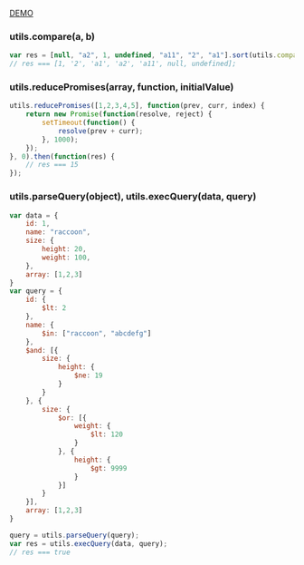 [DEMO](https://godicheol.github.io/javascript-utilities/)

### utils.compare(a, b)
```js
var res = [null, "a2", 1, undefined, "a11", "2", "a1"].sort(utils.compare);
// res === [1, '2', 'a1', 'a2', 'a11', null, undefined];
```

### utils.reducePromises(array, function, initialValue)
```js
utils.reducePromises([1,2,3,4,5], function(prev, curr, index) {
    return new Promise(function(resolve, reject) {
        setTimeout(function() {
            resolve(prev + curr);
        }, 1000);
    });
}, 0).then(function(res) {
    // res === 15
});
```

### utils.parseQuery(object), utils.execQuery(data, query)
```js
var data = {
    id: 1,
    name: "raccoon",
    size: {
        height: 20,
        weight: 100,
    },
    array: [1,2,3]
}
var query = {
    id: {
        $lt: 2
    },
    name: {
        $in: ["raccoon", "abcdefg"]
    },
    $and: [{
        size: {
            height: {
                $ne: 19
            }
        }
    }, {
        size: {
            $or: [{
                weight: {
                    $lt: 120
                }
            }, {
                height: {
                    $gt: 9999
                }
            }]
        }
    }],
    array: [1,2,3]
}

query = utils.parseQuery(query);
var res = utils.execQuery(data, query);
// res === true
```

